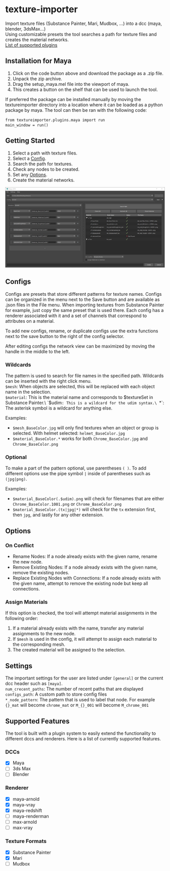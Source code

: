 # texture-importer
Import texture files (Substance Painter, Mari, Mudbox, ...) into a dcc (maya, blender, 3dsMax...)\
Using customizable presets the tool searches a path for texture files and creates the material networks.\
[List of supported plugins](#supported-features)

## Installation for Maya
1. Click on the code button above and download the package as a .zip file.
2. Unpack the zip archive.
3. Drag the setup_maya.mel file into the viewport of maya.
4. This creates a button on the shelf that can be used to launch the tool.

If preferred the package can be installed manually by moving the textureimporter directory into a location where it can be loaded as a python package by maya. The tool can then be ran with the following code:
```
from textureimporter.plugins.maya import run
main_window = run()
```

## Getting Started
1. Select a path with texture files.
2. Select a [Config](#configs).
3. Search the path for textures.
4. Check any nodes to be created.
5. Set any [Options](#options).
6. Create the material networks.

![Textureimporter Dialog](images/textureimporter_dialog.jpg)

## Configs
Configs are presets that store different patterns for texture names. Configs can be organized in the menu next to the Save button and are available as .json files in the File menu. When importing textures from Substance Painter for example, just copy the same preset that is used there. Each config has a renderer associated with it and a set of channels that correspond to attributes on a material.

To add new configs, rename, or duplicate configs use the extra functions next to the save button to the right of the config selector.

After editing configs the network view can be maximized by moving the handle in the middle to the left.

### Wildcards
The pattern is used to search for file names in the specified path. Wildcards can be inserted with the right click menu.\
`$mesh`: When objects are selected, this will be replaced with each object name in the selection.\
`$material`: This is the material name and corresponds to $textureSet in Substance Painter.\
`$udim`: This is a wildcard for the udim syntax.\
`*`: The asterisk symbol is a wildcard for anything else.

Examples:
- `$mesh_BaseColor.jpg` will only find textures when an object or group is selected. With helmet selected: `helmet_BaseColor.jpg`
- `$material_BaseColor.*` works for both `Chrome_BaseColor.jpg` and `Chrome_BaseColor.png`

### Optional
To make a part of the pattern optional, use parentheses `( )`. To add different options use the pipe symbol `|` inside of parentheses such as `(jpg|png)`.

Examples:
- `$material_BaseColor(.$udim).png` will check for filenames that are either `Chrome_BaseColor.1001.png` or `Chrome_BaseColor.png`
- `$material_BaseColor.(tx|jpg|*)` will check for the `tx` extension first, then `jpg`, and lastly for any other extension.

## Options
### On Conflict
- Rename Nodes: If a node already exists with the given name, rename the new node.
- Remove Existing Nodes: If a node already exists with the given name, remove the existing nodes.
- Replace Existing Nodes with Connections: If a node already exists with the given name, attempt to remove the existing node but keep all connections.

### Assign Materials
If this option is checked, the tool will attempt material assignments in the following order:
1. If a material already exists with the name, transfer any material assignments to the new node.
2. If `$mesh` is used in the config, it will attempt to assign each material to the corresponding mesh.
3. The created material will be assigned to the selection.

## Settings
The important settings for the user are listed under `[general]` or the current dcc header such as `[maya]`.\
`num_crecent_paths`: The number of recent paths that are displayed\
`configs_path`: A custom path to store config files\
`*_node_pattern`: The pattern that is used to label that node. For example `{}_mat` will become `chrome_mat` or `M_{}_001` will become `M_chrome_001`

## Supported Features
The tool is built with a plugin system to easily extend the functionality to different dccs and renderers. Here is a list of currently supported features.

### DCCs
- [x] Maya
- [ ] 3ds Max
- [ ] Blender

### Renderer
- [x] maya-arnold
- [x] maya-vray
- [x] maya-redshift
- [ ] maya-renderman
- [ ] max-arnold
- [ ] max-vray

### Texture Formats
- [x] Substance Painter
- [x] Mari
- [ ] Mudbox
